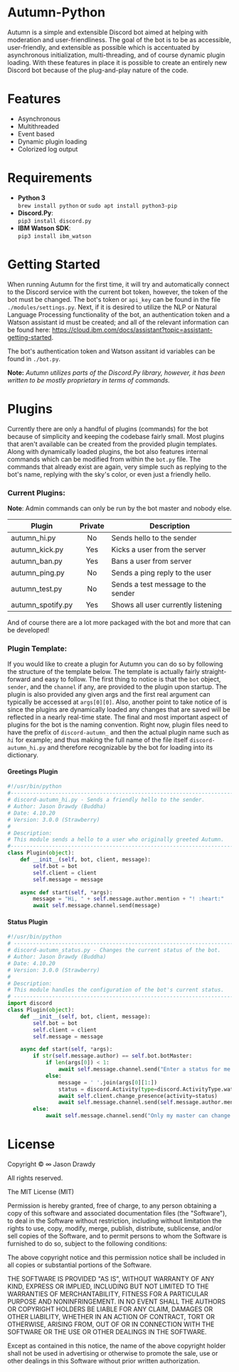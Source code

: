 # Autumn-Python
Autumn is a simple and extensible Discord bot aimed at helping with moderation and user-friendliness. The goal of the bot is to be as accessible, user-friendly, and extensible as possible which is accentuated by asynchronous initialization, multi-threading, and of course dynamic plugin loading. With these features in place it is possible to create an entirely new Discord bot because of the plug-and-play nature of the code.

# Features
- Asynchronous
- Multithreaded
- Event based
- Dynamic plugin loading
- Colorized log output

# Requirements
- **Python 3**  
`brew install python` or `sudo apt install python3-pip`
- **Discord.Py**:  
`pip3 install discord.py`  
- **IBM Watson SDK**:  
`pip3 install ibm_watson`  

# Getting Started
When running Autumn for the first time, it will try and automatically connect to the Discord service with the current bot token, however, the token of the bot must be changed. The bot's token or `api_key` can be found in the file `./modules/settings.py`. Next, if it is desired to utilize the NLP or Natural Language Processing functionality of the bot, an authentication token and a Watson assistant id must be created; and all of the relevant information can be found here: https://cloud.ibm.com/docs/assistant?topic=assistant-getting-started.

The bot's authentication token and Watson assitant id variables can be found in `./bot.py`.

****Note:**** *Autumn utilizes parts of the Discord.Py library, however, it has been written to be mostly proprietary in terms of commands.*

# Plugins
Currently there are only a handful of plugins (commands) for the bot because of simplicity and keeping the codebase fairly small. Most plugins that aren't available can be created from the provided plugin templates. Along with dynamically loaded plugins, the bot also features internal commands which can be modified from within the `bot.py` file. The commands that already exist are again, very simple such as replying to the bot's name, replying with the sky's color, or even just a friendly hello.

### Current Plugins:
**Note**: Admin commands can only be run by the bot master and nobody else.

| Plugin            | Private   | Description                        |
|-------------------|:---------:|------------------------------------|
| autumn_hi.py      | No        | Sends hello to the sender          |
| autumn_kick.py    | Yes       | Kicks a user from the server       |
| autumn_ban.py     | Yes       | Bans a user from server            |
| autumn_ping.py    | No        | Sends a ping reply to the user     |
| autumn_test.py    | No        | Sends a test message to the sender |
| autumn_spotify.py | Yes       | Shows all user currently listening |

And of course there are a lot more packaged with the bot and more that can be developed!

### Plugin Template:
If you would like to create a plugin for Autumn you can do so by following the structure of the template below. The template is actually fairly straight-forward and easy to follow. The first thing to notice is that the `bot` object, `sender`, and the `channel` if any, are provided to the plugin upon startup. The plugin is also provided any given args and the first real argument can typically be accessed at `args[0][0]`. Also, another point to take notice of is since the plugins are dynamically loaded any changes that are saved will be reflected in a nearly real-time state. The final and most important aspect of plugins for the bot is the naming convention. Right now, plugin files need to have the prefix of `discord-autumn_` and then the actual plugin name such as *`hi`* for example; and thus making the full name of the file itself `discord-autumn_hi.py` and therefore recognizable by the bot for loading into its dictionary.

#### Greetings Plugin
```python
#!/usr/bin/python
#-------------------------------------------------------------------------
# discord-autumn_hi.py - Sends a friendly hello to the sender.
# Author: Jason Drawdy (Buddha)
# Date: 4.10.20
# Version: 3.0.0 (Strawberry)
#
# Description:
# This module sends a hello to a user who originally greeted Autumn.
#-------------------------------------------------------------------------
class Plugin(object):
    def __init__(self, bot, client, message):
        self.bot = bot
        self.client = client
        self.message = message

    async def start(self, *args):
        message = "Hi, " + self.message.author.mention + "! :heart:"
        await self.message.channel.send(message)

```

#### Status Plugin
```python
#!/usr/bin/python
# -------------------------------------------------------------------------
# discord-autumn_status.py - Changes the current status of the bot.
# Author: Jason Drawdy (Buddha)
# Date: 4.10.20
# Version: 3.0.0 (Strawberry)
#
# Description:
# This module handles the configuration of the bot's current status.
# -------------------------------------------------------------------------
import discord
class Plugin(object):
    def __init__(self, bot, client, message):
        self.bot = bot
        self.client = client
        self.message = message

    async def start(self, *args):
        if str(self.message.author) == self.bot.botMaster:
            if len(args[0]) < 1:
                await self.message.channel.send("Enter a status for me to use!")
            else:
                message = ' '.join(args[0][1:])
                status = discord.Activity(type=discord.ActivityType.watching, name=message)
                await self.client.change_presence(activity=status)
                await self.message.channel.send(self.message.author.mention + ", my status has been updated!")
        else:
            await self.message.channel.send("Only my master can change my status, silly.")

```
# License
Copyright © ∞ Jason Drawdy

All rights reserved.

The MIT License (MIT)

Permission is hereby granted, free of charge, to any person obtaining a copy of this software and associated documentation files (the "Software"), to deal in the Software without restriction, including without limitation the rights to use, copy, modify, merge, publish, distribute, sublicense, and/or sell copies of the Software, and to permit persons to whom the Software is furnished to do so, subject to the following conditions:

The above copyright notice and this permission notice shall be included in all copies or substantial portions of the Software.

THE SOFTWARE IS PROVIDED "AS IS", WITHOUT WARRANTY OF ANY KIND, EXPRESS OR IMPLIED, INCLUDING BUT NOT LIMITED TO THE WARRANTIES OF MERCHANTABILITY, FITNESS FOR A PARTICULAR PURPOSE AND NONINFRINGEMENT. IN NO EVENT SHALL THE AUTHORS OR COPYRIGHT HOLDERS BE LIABLE FOR ANY CLAIM, DAMAGES OR OTHER LIABILITY, WHETHER IN AN ACTION OF CONTRACT, TORT OR OTHERWISE, ARISING FROM, OUT OF OR IN CONNECTION WITH THE SOFTWARE OR THE USE OR OTHER DEALINGS IN THE SOFTWARE.

Except as contained in this notice, the name of the above copyright holder shall not be used in advertising or otherwise to promote the sale, use or other dealings in this Software without prior written authorization.
